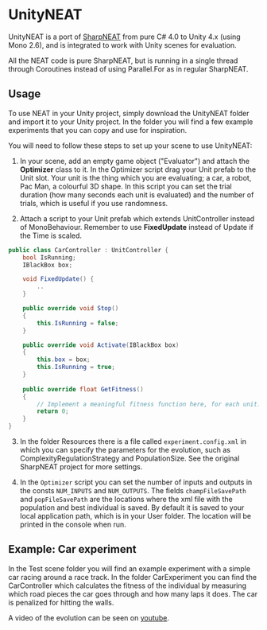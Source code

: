 UnityNEAT
=========

UnityNEAT is a port of [SharpNEAT] from pure C# 4.0 to Unity 4.x (using Mono 2.6), and is integrated to work with Unity scenes for evaluation.

All the NEAT code is pure SharpNEAT, but is running in a single thread through Coroutines instead of using Parallel.For as in regular SharpNEAT.

Usage
-----

To use NEAT in your Unity project, simply download the UnityNEAT folder and import it to your Unity project. In the folder you will find a few example experiments that you can copy and use for inspiration.

You will need to follow these steps to set up your scene to use UnityNEAT:

1. In your scene, add an empty game object ("Evaluator") and attach the **Optimizer** class to it. In the Optimizer script drag your Unit prefab to the Unit slot. Your unit is the thing which you are evaluating; a car, a robot, Pac Man, a colourful 3D shape. In this script you can set the trial duration (how many seconds each unit is evaluated) and the number of trials, which is useful if you use randomness.
    
2. Attach a script to your Unit prefab which extends UnitController instead of MonoBehaviour. Remember to use **FixedUpdate** instead of Update if the Time is scaled.
```c#
public class CarController : UnitController {
    bool IsRunning;
    IBlackBox box;

    void FixedUpdate() {
        ..
    }

    public override void Stop()
    {
        this.IsRunning = false;
    }

    public override void Activate(IBlackBox box)
    {
        this.box = box;
        this.IsRunning = true;
    }
    
    public override float GetFitness()
    {
        // Implement a meaningful fitness function here, for each unit.
        return 0;
    }
}
```

3. In the folder Resources there is a file called ```experiment.config.xml``` in which you can specify the parameters for the evolution, such as ComplexityRegulationStrategy and PopulationSize. See the original SharpNEAT project for more settings.

4. In the ```Optimizer``` script you can set the number of inputs and outputs in the consts ```NUM_INPUTS``` and ```NUM_OUTPUTS```. The fields ```champFileSavePath``` and ```popFileSavePath``` are the locations where the xml file with the population and best individual is saved. By default it is saved to your local application path, which is in your User folder. The location will be printed in the console when run.

Example: Car experiment
------

In the Test scene folder you will find an example experiment with a simple car racing around a race track. In the folder CarExperiment you can find the CarController which calculates the fitness of the individual by measuring which road pieces the car goes through and how many laps it does. The car is penalized for hitting the walls.

A video of the evolution can be seen on [youtube].

[SharpNEAT]:http://sharpneat.sourceforge.net/
[youtube]:http://youtu.be/sHc9u67JPWc
